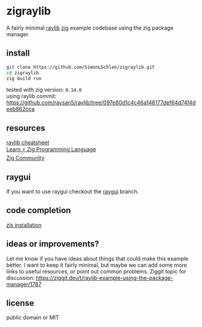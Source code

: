 # zigraylib
A fairly minimal [raylib](https://www.raylib.com/) [zig](https://ziglang.org/download/) example codebase using the zig package manager.

## install
```bash
git clone https://github.com/SimonLSchlee/zigraylib.git
cd zigraylib
zig build run
```

tested with zig version: `0.14.0`  
using raylib commit: https://github.com/raysan5/raylib/tree/097e80d1c4c46a148177def64d74f4deeb862cca

## resources
[raylib cheatsheet](https://www.raylib.com/cheatsheet/cheatsheet.html)  
[Learn ⚡ Zig Programming Language](https://ziglang.org/learn/)  
[Zig Community](https://github.com/ziglang/zig/wiki/Community)  

## raygui

If you want to use raygui checkout the [raygui](https://github.com/SimonLSchlee/zigraylib/tree/raygui) branch.

## code completion
[zls installation](https://github.com/zigtools/zls/wiki/Installation)

## ideas or improvements?
Let me know if you have ideas about things that could make this example better.
I want to keep it fairly minimal, but maybe we can add some more links to useful resources, or point out common problems.
Ziggit topic for discussion: https://ziggit.dev/t/raylib-example-using-the-package-manager/1787

## license
public domain or MIT
